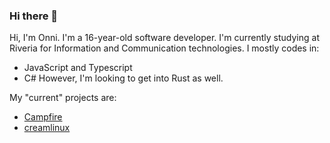 ### Hi there 👋

<!--
**20PercentRendered/20PercentRendered** is a ✨ _special_ ✨ repository because its `README.md` (this file) appears on your GitHub profile.

Here are some ideas to get you started:

- 🔭 I’m currently working on ...
- 🌱 I’m currently learning ...
- 👯 I’m looking to collaborate on ...
- 🤔 I’m looking for help with ...
- 💬 Ask me about ...
- 📫 How to reach me: ...
- 😄 Pronouns: ...
- ⚡ Fun fact: ...
-->
Hi, I'm Onni. I'm a 16-year-old software developer.
I'm currently studying at Riveria for Information and Communication technologies.
I mostly codes in:
- JavaScript and Typescript
- C#
However, I'm looking to get into Rust as well.

My "current" projects are:
- [Campfire](https://github.com/servcord)
- [creamlinux](https://github.com/20PercentRendered/creamlinux)


